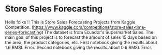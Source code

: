 # Store Sales Forecasting
Hello folks ‼️ This is Store Sales Forecasting Projects from Kaggle Competition. 
(https://www.kaggle.com/competitions/store-sales-time-series-forecasting)
The dataset is from Ecuador's Supermarket Sales. 
The main goal of this project is to forecast the amount of sales 15 days based on the area, the product categories, etc.
First notebook giving the results about 1.6 RMSL Error. Second notebook giving the results about 0.6 RMSL Error. 
